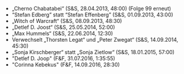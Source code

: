 - „Cherno Chabatabei“ (S&S, 28.04.2013, 48:00) (Folge 99 erneut)
- “Stefan Edberg” statt “Stefan Effenberg” (S&S, 01.09.2013, 43:00)
- „Witch of Warcraft“ (S&S, 08.09.2013, 48:30)
- „Detlef D. Joost“ (S&S, 25.05.2014, 52:00)
- „Max Hummels“ (S&S, 22.06.2014, 12:30)
- Verwechselt „Thorsten Legat“ und „Peter Zwegat“ (S&S, 14.09.2014, 45:30)
- „Sonja Kirschberger“ statt „Sonja Zietlow“ (S&S, 18.01.2015, 57:00)
- "Detlef D. Joop" (F&F, 31.07.2016, 1:35:55)
- "Corinna Kebekus" (F&F, 14.09.2016, 28:30)
  
